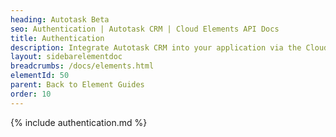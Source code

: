 ```yaml
---
heading: Autotask Beta
seo: Authentication | Autotask CRM | Cloud Elements API Docs
title: Authentication
description: Integrate Autotask CRM into your application via the Cloud Elements APIs.
layout: sidebarelementdoc
breadcrumbs: /docs/elements.html
elementId: 50
parent: Back to Element Guides
order: 10
---
```


{% include authentication.md %}
